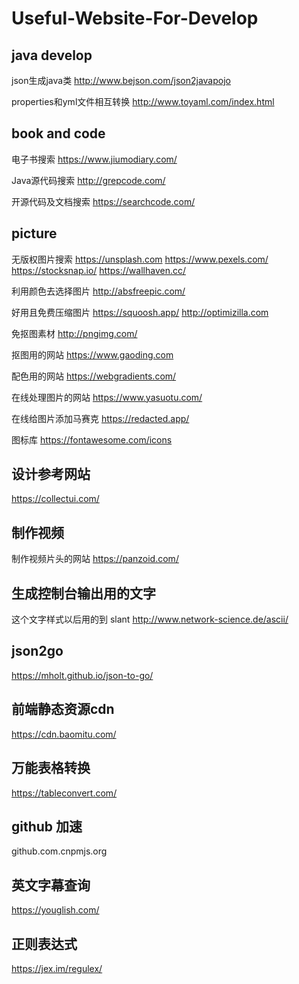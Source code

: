 # Useful-Website-For-Develop

## java develop
json生成java类
http://www.bejson.com/json2javapojo

properties和yml文件相互转换
http://www.toyaml.com/index.html

## book and code
电子书搜索
https://www.jiumodiary.com/

Java源代码搜索
http://grepcode.com/

开源代码及文档搜索
https://searchcode.com/


## picture
无版权图片搜索
https://unsplash.com
https://www.pexels.com/
https://stocksnap.io/
https://wallhaven.cc/

利用颜色去选择图片
http://absfreepic.com/

好用且免费压缩图片
https://squoosh.app/
http://optimizilla.com

免抠图素材
http://pngimg.com/

抠图用的网站
https://www.gaoding.com

配色用的网站
https://webgradients.com/

在线处理图片的网站
https://www.yasuotu.com/

在线给图片添加马赛克
https://redacted.app/

图标库
https://fontawesome.com/icons

## 设计参考网站
https://collectui.com/

## 制作视频
制作视频片头的网站
https://panzoid.com/

## 生成控制台输出用的文字
这个文字样式以后用的到 slant
http://www.network-science.de/ascii/

## json2go
https://mholt.github.io/json-to-go/

## 前端静态资源cdn
https://cdn.baomitu.com/

## 万能表格转换
https://tableconvert.com/

## github 加速
github.com.cnpmjs.org

## 英文字幕查询
https://youglish.com/

## 正则表达式
https://jex.im/regulex/
